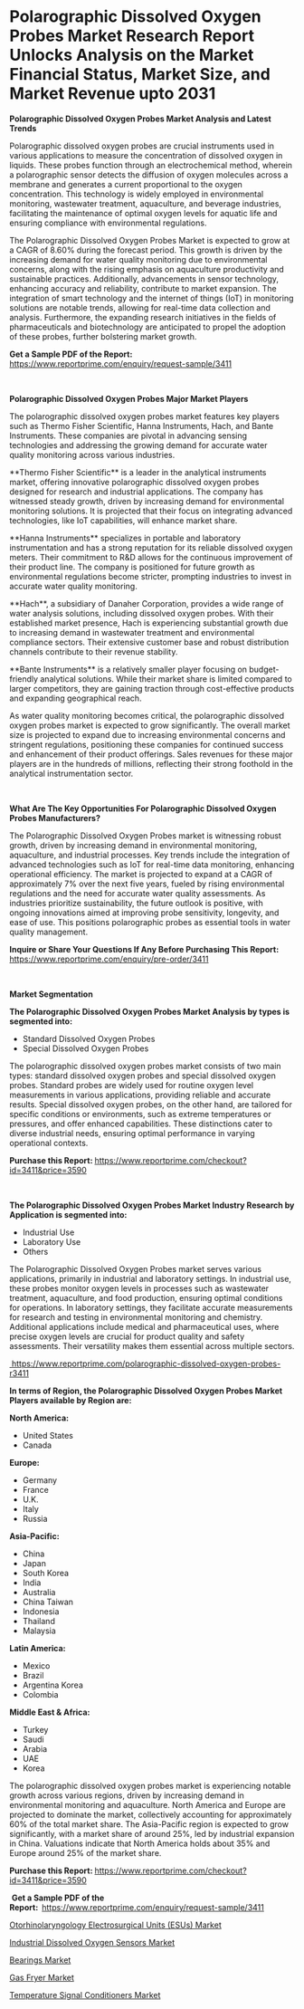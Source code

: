 <p><h1>Polarographic Dissolved Oxygen Probes Market Research Report Unlocks Analysis on the Market Financial Status, Market Size, and Market Revenue upto 2031</h1></p><p><strong>Polarographic Dissolved Oxygen Probes Market Analysis and Latest Trends</strong></p>
<p><p>Polarographic dissolved oxygen probes are crucial instruments used in various applications to measure the concentration of dissolved oxygen in liquids. These probes function through an electrochemical method, wherein a polarographic sensor detects the diffusion of oxygen molecules across a membrane and generates a current proportional to the oxygen concentration. This technology is widely employed in environmental monitoring, wastewater treatment, aquaculture, and beverage industries, facilitating the maintenance of optimal oxygen levels for aquatic life and ensuring compliance with environmental regulations.</p><p>The Polarographic Dissolved Oxygen Probes Market is expected to grow at a CAGR of 8.60% during the forecast period. This growth is driven by the increasing demand for water quality monitoring due to environmental concerns, along with the rising emphasis on aquaculture productivity and sustainable practices. Additionally, advancements in sensor technology, enhancing accuracy and reliability, contribute to market expansion. The integration of smart technology and the internet of things (IoT) in monitoring solutions are notable trends, allowing for real-time data collection and analysis. Furthermore, the expanding research initiatives in the fields of pharmaceuticals and biotechnology are anticipated to propel the adoption of these probes, further bolstering market growth.</p></p>
<p><strong>Get a Sample PDF of the Report:&nbsp;</strong> <a href="https://www.reportprime.com/enquiry/request-sample/3411">https://www.reportprime.com/enquiry/request-sample/3411</a></p>
<p>&nbsp;</p>
<p><strong>Polarographic Dissolved Oxygen Probes Major Market Players</strong></p>
<p><p>The polarographic dissolved oxygen probes market features key players such as Thermo Fisher Scientific, Hanna Instruments, Hach, and Bante Instruments. These companies are pivotal in advancing sensing technologies and addressing the growing demand for accurate water quality monitoring across various industries.</p><p>**Thermo Fisher Scientific** is a leader in the analytical instruments market, offering innovative polarographic dissolved oxygen probes designed for research and industrial applications. The company has witnessed steady growth, driven by increasing demand for environmental monitoring solutions. It is projected that their focus on integrating advanced technologies, like IoT capabilities, will enhance market share.</p><p>**Hanna Instruments** specializes in portable and laboratory instrumentation and has a strong reputation for its reliable dissolved oxygen meters. Their commitment to R&D allows for the continuous improvement of their product line. The company is positioned for future growth as environmental regulations become stricter, prompting industries to invest in accurate water quality monitoring.</p><p>**Hach**, a subsidiary of Danaher Corporation, provides a wide range of water analysis solutions, including dissolved oxygen probes. With their established market presence, Hach is experiencing substantial growth due to increasing demand in wastewater treatment and environmental compliance sectors. Their extensive customer base and robust distribution channels contribute to their revenue stability.</p><p>**Bante Instruments** is a relatively smaller player focusing on budget-friendly analytical solutions. While their market share is limited compared to larger competitors, they are gaining traction through cost-effective products and expanding geographical reach.</p><p>As water quality monitoring becomes critical, the polarographic dissolved oxygen probes market is expected to grow significantly. The overall market size is projected to expand due to increasing environmental concerns and stringent regulations, positioning these companies for continued success and enhancement of their product offerings. Sales revenues for these major players are in the hundreds of millions, reflecting their strong foothold in the analytical instrumentation sector.</p></p>
<p>&nbsp;</p>
<p><strong>What Are The Key Opportunities For Polarographic Dissolved Oxygen Probes Manufacturers?</strong></p>
<p><p>The Polarographic Dissolved Oxygen Probes market is witnessing robust growth, driven by increasing demand in environmental monitoring, aquaculture, and industrial processes. Key trends include the integration of advanced technologies such as IoT for real-time data monitoring, enhancing operational efficiency. The market is projected to expand at a CAGR of approximately 7% over the next five years, fueled by rising environmental regulations and the need for accurate water quality assessments. As industries prioritize sustainability, the future outlook is positive, with ongoing innovations aimed at improving probe sensitivity, longevity, and ease of use. This positions polarographic probes as essential tools in water quality management.</p></p>
<p><strong>Inquire or Share Your Questions If Any Before Purchasing This Report:</strong> <a href="https://www.reportprime.com/enquiry/pre-order/3411">https://www.reportprime.com/enquiry/pre-order/3411</a></p>
<p>&nbsp;</p>
<p><strong>Market Segmentation</strong></p>
<p><strong>The Polarographic Dissolved Oxygen Probes Market Analysis by types is segmented into:</strong></p>
<p><ul><li>Standard Dissolved Oxygen Probes</li><li>Special Dissolved Oxygen Probes</li></ul></p>
<p><p>The polarographic dissolved oxygen probes market consists of two main types: standard dissolved oxygen probes and special dissolved oxygen probes. Standard probes are widely used for routine oxygen level measurements in various applications, providing reliable and accurate results. Special dissolved oxygen probes, on the other hand, are tailored for specific conditions or environments, such as extreme temperatures or pressures, and offer enhanced capabilities. These distinctions cater to diverse industrial needs, ensuring optimal performance in varying operational contexts.</p></p>
<p><strong>Purchase this Report:&nbsp;</strong><a href="https://www.reportprime.com/checkout?id=3411&price=3590">https://www.reportprime.com/checkout?id=3411&price=3590</a></p>
<p>&nbsp;</p>
<p><strong>The Polarographic Dissolved Oxygen Probes Market Industry Research by Application is segmented into:</strong></p>
<p><ul><li>Industrial Use</li><li>Laboratory Use</li><li>Others</li></ul></p>
<p><p>The Polarographic Dissolved Oxygen Probes market serves various applications, primarily in industrial and laboratory settings. In industrial use, these probes monitor oxygen levels in processes such as wastewater treatment, aquaculture, and food production, ensuring optimal conditions for operations. In laboratory settings, they facilitate accurate measurements for research and testing in environmental monitoring and chemistry. Additional applications include medical and pharmaceutical uses, where precise oxygen levels are crucial for product quality and safety assessments. Their versatility makes them essential across multiple sectors.</p></p>
<p><a href="https://www.reportprime.com/polarographic-dissolved-oxygen-probes-r3411">&nbsp;https://www.reportprime.com/polarographic-dissolved-oxygen-probes-r3411</a></p>
<p><strong>In terms of Region, the Polarographic Dissolved Oxygen Probes Market Players available by Region are:</strong></p>
<p>
    <p> <strong> North America: </strong>
        <ul>
            <li>United States</li>
            <li>Canada</li>
        </ul>
        </p> 
    <p> <strong> Europe: </strong>
        <ul>
            <li>Germany</li>
            <li>France</li>
            <li>U.K.</li>
            <li>Italy</li>
            <li>Russia</li>
        </ul>
        </p> 
    <p> <strong> Asia-Pacific: </strong>
        <ul>
            <li>China</li>
            <li>Japan</li>
            <li>South Korea</li>
            <li>India</li>
            <li>Australia</li>
            <li>China Taiwan</li>
            <li>Indonesia</li>
            <li>Thailand</li>
            <li>Malaysia</li>
        </ul>
        </p> 
    <p> <strong> Latin America: </strong>
        <ul>
            <li>Mexico</li>
            <li>Brazil</li>
            <li>Argentina Korea</li>
            <li>Colombia</li>
        </ul>
        </p> 
    <p> <strong> Middle East & Africa: </strong>
        <ul>
            <li>Turkey</li>
            <li>Saudi</li>
            <li>Arabia</li>
            <li>UAE</li>
            <li>Korea</li>
        </ul>
    </p>
    </p>
<p><p>The polarographic dissolved oxygen probes market is experiencing notable growth across various regions, driven by increasing demand in environmental monitoring and aquaculture. North America and Europe are projected to dominate the market, collectively accounting for approximately 60% of the total market share. The Asia-Pacific region is expected to grow significantly, with a market share of around 25%, led by industrial expansion in China. Valuations indicate that North America holds about 35% and Europe around 25% of the market share.</p></p>
<p><strong>Purchase this Report: </strong><a href="https://www.reportprime.com/checkout?id=3411&price=3590">https://www.reportprime.com/checkout?id=3411&price=3590</a></p>
<p>&nbsp;<strong>Get a Sample PDF of the Report:&nbsp;&nbsp;</strong><a href="https://www.reportprime.com/enquiry/request-sample/3411">https://www.reportprime.com/enquiry/request-sample/3411</a></p>
<p><strong></strong></p>
<p><p><a href="https://issuu.com/reportprime-2/docs/otorhinolaryngology-electrosurgical_43e96732cbe178">Otorhinolaryngology Electrosurgical Units (ESUs) Market</a></p><p><a href="https://github.com/rahu1506/Market-Research-Report-List-5/blob/main/industrial-dissolved-oxygen-sensors-market.md">Industrial Dissolved Oxygen Sensors Market</a></p><p><a href="https://www.linkedin.com/pulse/bearings-market-indicators-size-regional-breakdown-player-mf62f?trackingId=kK12csT0SfKA9qO23h8KEA%3D%3D">Bearings Market</a></p><p><a href="https://www.linkedin.com/pulse/market-leaders-laggards-global-gas-fryer-trends-forecast-7zfmf?trackingId=hH1W40j0S5aOe2QHZeJxVQ%3D%3D">Gas Fryer Market</a></p><p><a href="https://github.com/FassouRP/Market-Research-Report-List-6/blob/main/temperature-signal-conditioners-market.md">Temperature Signal Conditioners Market</a></p></p>